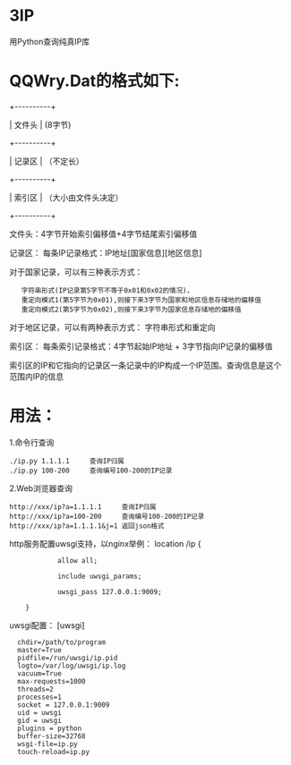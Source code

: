 # 3IP

用Python查询纯真IP库


# QQWry.Dat的格式如下:

+----------+

|  文件头  |  (8字节)

+----------+

|  记录区  | （不定长）

+----------+

|  索引区  | （大小由文件头决定）

+----------+


文件头：4字节开始索引偏移值+4字节结尾索引偏移值

记录区： 每条IP记录格式：IP地址[国家信息][地区信息]

   对于国家记录，可以有三种表示方式：

       字符串形式(IP记录第5字节不等于0x01和0x02的情况)，
       重定向模式1(第5字节为0x01),则接下来3字节为国家和地区信息存储地的偏移值
       重定向模式2(第5字节为0x02),则接下来3字节为国家信息存储地的偏移值

   对于地区记录，可以有两种表示方式： 字符串形式和重定向

索引区： 每条索引记录格式：4字节起始IP地址 + 3字节指向IP记录的偏移值

   索引区的IP和它指向的记录区一条记录中的IP构成一个IP范围。查询信息是这个
   范围内IP的信息


# 用法：

1.命令行查询

	./ip.py 1.1.1.1		查询IP归属
	./ip.py 100-200		查询编号100-200的IP记录

2.Web浏览器查询

	http://xxx/ip?a=1.1.1.1		查询IP归属
	http://xxx/ip?a=100-200		查询编号100-200的IP记录
	http://xxx/ip?a=1.1.1.1&j=1	返回json格式

  http服务配置uwsgi支持，以nginx举例：
	location /ip {

                allow all;

                include uwsgi_params;

                uwsgi_pass 127.0.0.1:9009;

        }

  uwsgi配置：
	[uwsgi]

	  chdir=/path/to/program
	  master=True
	  pidfile=/run/uwsgi/ip.pid
	  logto=/var/log/uwsgi/ip.log
	  vacuum=True
	  max-requests=1000
	  threads=2
	  processes=1
	  socket = 127.0.0.1:9009
	  uid = uwsgi
	  gid = uwsgi
	  plugins = python
	  buffer-size=32768
	  wsgi-file=ip.py
	  touch-reload=ip.py

